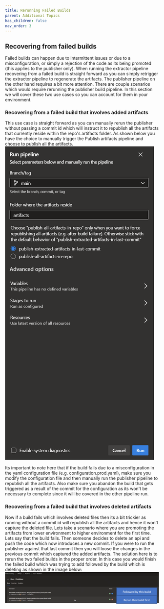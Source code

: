 ```yaml
---
title: Rerunning Failed Builds
parent: Additional Topics
has_children: false
nav_order: 3
---
```


## Recovering from failed builds
Failed builds can happen due to intermittent issues or due to a misconfiguration, or simply a rejection of the code as its being promoted (this applies to the publisher only).
When running the extractor pipeline recovering from a failed build is straight forward as you can simply retrigger the extractor pipeline to regenerate the artifacts. The publisher pipeline on the other hand requires a bit more attention. There are couple scenarios which would require rerunning the publisher build pipeline. In this section we will cover these two use cases so you can account for them in your environment.
### Recovering from a failed build that involves added artifacts
This use case is straight forward as you can manually rerun the publisher without passing a commit id which will instruct it to republish all the artifacts that currently reside within the repo's artifacts folder. As shown below you have the choice to manually trigger the Publish artifacts pipeline and choose to publish all the artifacts. 
![run publisher without commit id](../../assets/images/run_publisher_without_commitid.png)

Its important to note here that if the build fails due to a misconfiguration in the yaml configuration file (e.g. configuration.prod.yaml), make sure you modify the configuration file and then manually run the publisher pipeline to republish all the artifacts. Also make sure you abandon the build that gets triggered as a result of the commit for the configuration as its won't be necessary to complete since it will be covered in the other pipeline run.
### Recovering from a failed build that involves deleted artifacts
Now if a build fails which involves deleted files then its a bit trickier as running without a commit id will republish all the artifacts and hence it won't capture the deleted file. Lets take a scenario where you are promoting the artifacts from lower environment to higher environment for the first time. Lets say that the build fails. Then someone decides to delete an api and push the code which now introduces a new commit. If you were to run the publisher against that last commit then you will loose the changes in the previous commit which captured the added artifacts. The solution here is to rerun the two failed builds in the proper order. In this case you would finish the failed build which was trying to add followed by the build which is deleting as shown in the image below:
![rerun failed builds](../../assets/images/rerunning_failed_builds.png)
